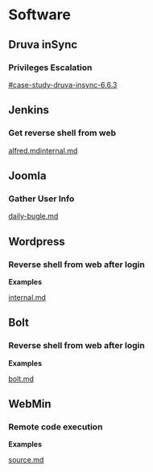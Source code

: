 # Software

## Druva inSync

### Privileges Escalation

[#case-study-druva-insync-6.6.3](../../walkthroughs/tryhackme/windows-privilege-escalation.md#case-study-druva-insync-6.6.3 "mention")

## Jenkins

### Get reverse shell from web

[alfred.md](../../walkthroughs/tryhackme/alfred.md "mention")[internal.md](../../walkthroughs/tryhackme/internal.md "mention")



## Joomla

### Gather User Info

[daily-bugle.md](../../walkthroughs/tryhackme/daily-bugle.md "mention")



## Wordpress

### Reverse shell from web after login

**Examples**

[internal.md](../../walkthroughs/tryhackme/internal.md "mention")



## Bolt

### Reverse shell from web after login

**Examples**

[bolt.md](../../walkthroughs/tryhackme/bolt.md "mention")



## WebMin

### Remote code execution

**Examples**

[source.md](../../walkthroughs/tryhackme/source.md "mention")

